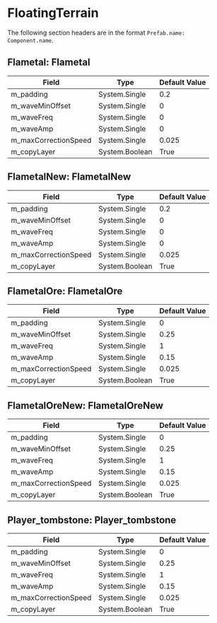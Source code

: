 # FloatingTerrain

The following section headers are in the format `Prefab.name: Component.name`.

## Flametal: Flametal

|Field|Type|Default Value|
|-----|----|-------------|
|m_padding|System.Single|0.2|
|m_waveMinOffset|System.Single|0|
|m_waveFreq|System.Single|0|
|m_waveAmp|System.Single|0|
|m_maxCorrectionSpeed|System.Single|0.025|
|m_copyLayer|System.Boolean|True|

## FlametalNew: FlametalNew

|Field|Type|Default Value|
|-----|----|-------------|
|m_padding|System.Single|0.2|
|m_waveMinOffset|System.Single|0|
|m_waveFreq|System.Single|0|
|m_waveAmp|System.Single|0|
|m_maxCorrectionSpeed|System.Single|0.025|
|m_copyLayer|System.Boolean|True|

## FlametalOre: FlametalOre

|Field|Type|Default Value|
|-----|----|-------------|
|m_padding|System.Single|0|
|m_waveMinOffset|System.Single|0.25|
|m_waveFreq|System.Single|1|
|m_waveAmp|System.Single|0.15|
|m_maxCorrectionSpeed|System.Single|0.025|
|m_copyLayer|System.Boolean|True|

## FlametalOreNew: FlametalOreNew

|Field|Type|Default Value|
|-----|----|-------------|
|m_padding|System.Single|0|
|m_waveMinOffset|System.Single|0.25|
|m_waveFreq|System.Single|1|
|m_waveAmp|System.Single|0.15|
|m_maxCorrectionSpeed|System.Single|0.025|
|m_copyLayer|System.Boolean|True|

## Player_tombstone: Player_tombstone

|Field|Type|Default Value|
|-----|----|-------------|
|m_padding|System.Single|0|
|m_waveMinOffset|System.Single|0.25|
|m_waveFreq|System.Single|1|
|m_waveAmp|System.Single|0.15|
|m_maxCorrectionSpeed|System.Single|0.025|
|m_copyLayer|System.Boolean|True|


